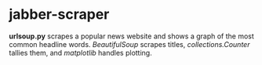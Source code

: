 # jabber-scraper

**urlsoup.py** scrapes a popular news website and shows a graph of the most common headline words.
*BeautifulSoup* scrapes titles, *collections.Counter* tallies them, and *matplotlib* handles plotting.
